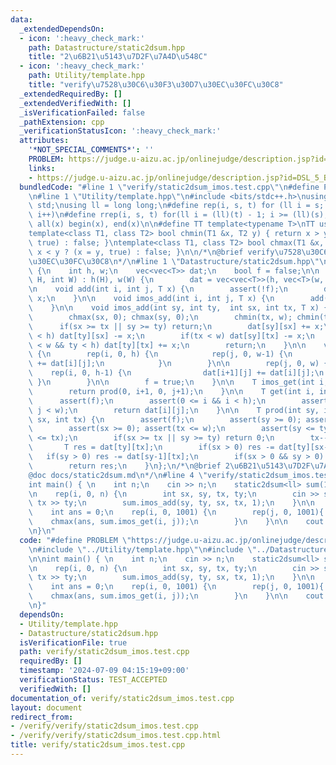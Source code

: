 ```yaml
---
data:
  _extendedDependsOn:
  - icon: ':heavy_check_mark:'
    path: Datastructure/static2dsum.hpp
    title: "2\u6B21\u5143\u7D2F\u7A4D\u548C"
  - icon: ':heavy_check_mark:'
    path: Utility/template.hpp
    title: "verify\u7528\u30C6\u30F3\u30D7\u30EC\u30FC\u30C8"
  _extendedRequiredBy: []
  _extendedVerifiedWith: []
  _isVerificationFailed: false
  _pathExtension: cpp
  _verificationStatusIcon: ':heavy_check_mark:'
  attributes:
    '*NOT_SPECIAL_COMMENTS*': ''
    PROBLEM: https://judge.u-aizu.ac.jp/onlinejudge/description.jsp?id=DSL_5_B&lang=ja
    links:
    - https://judge.u-aizu.ac.jp/onlinejudge/description.jsp?id=DSL_5_B&lang=ja
  bundledCode: "#line 1 \"verify/static2dsum_imos.test.cpp\"\n#define PROBLEM \"https://judge.u-aizu.ac.jp/onlinejudge/description.jsp?id=DSL_5_B&lang=ja\"\
    \n#line 1 \"Utility/template.hpp\"\n#include <bits/stdc++.h>\nusing namespace\
    \ std;\nusing ll = long long;\n#define rep(i, s, t) for (ll i = s; i < (ll)(t);\
    \ i++)\n#define rrep(i, s, t) for(ll i = (ll)(t) - 1; i >= (ll)(s); i--)\n#define\
    \ all(x) begin(x), end(x)\n\n#define TT template<typename T>\nTT using vec = vector<T>;\n\
    template<class T1, class T2> bool chmin(T1 &x, T2 y) { return x > y ? (x = y,\
    \ true) : false; }\ntemplate<class T1, class T2> bool chmax(T1 &x, T2 y) { return\
    \ x < y ? (x = y, true) : false; }\n\n/*\n@brief verify\u7528\u30C6\u30F3\u30D7\
    \u30EC\u30FC\u30C8\n*/\n#line 1 \"Datastructure/static2dsum.hpp\"\nTT struct static2dsum\
    \ {\n    int h, w;\n    vec<vec<T>> dat;\n    bool f = false;\n\n    static2dsum(int\
    \ H, int W) : h(H), w(W) {\n        dat = vec<vec<T>>(h, vec<T>(w, 0));\n    }\n\
    \n    void add(int i, int j, T x) {\n        assert(!f);\n        dat[i][j] +=\
    \ x;\n    }\n\n    void imos_add(int i, int j, T x) {\n        add(i, j, x);\n\
    \    }\n\n    void imos_add(int sy, int ty,  int sx, int tx, T x) {\n        assert(!f);\n\
    \        chmax(sx, 0); chmax(sy, 0);\n        chmin(tx, w); chmin(ty, h);\n  \
    \      if(sx >= tx || sy >= ty) return;\n        dat[sy][sx] += x;\n        if(ty\
    \ < h) dat[ty][sx] -= x;\n        if(tx < w) dat[sy][tx] -= x;\n        if(tx\
    \ < w && ty < h) dat[ty][tx] += x;\n        return;\n    }\n\n    void build()\
    \ {\n        rep(i, 0, h) {\n            rep(j, 0, w-1) {\n                dat[i][j+1]\
    \ += dat[i][j];\n            }\n        }\n\n        rep(j, 0, w) {\n        \
    \    rep(i, 0, h-1) {\n                dat[i+1][j] += dat[i][j];\n           \
    \ }\n        }\n\n        f = true;\n    }\n\n    T imos_get(int i, int j) {\n\
    \        return prod(0, i+1, 0, j+1);\n    }\n\n    T get(int i, int j) {\n  \
    \      assert(f);\n        assert(0 <= i && i < h);\n        assert(0 <= j &&\
    \ j < w);\n        return dat[i][j];\n    }\n\n    T prod(int sy, int ty, int\
    \ sx, int tx) {\n        assert(f);\n        assert(sy >= 0); assert(ty <= h);\n\
    \        assert(sx >= 0); assert(tx <= w);\n        assert(sy <= ty); assert(sx\
    \ <= tx);\n        if(sx >= tx || sy >= ty) return 0;\n        tx--, ty--;\n \
    \       T res = dat[ty][tx];\n        if(sx > 0) res -= dat[ty][sx-1];\n     \
    \   if(sy > 0) res -= dat[sy-1][tx];\n        if(sx > 0 && sy > 0) res += dat[sy-1][sx-1];\n\
    \        return res;\n    }\n};\n/*\n@brief 2\u6B21\u5143\u7D2F\u7A4D\u548C\n\
    @doc docs/static2dsum.md\n*/\n#line 4 \"verify/static2dsum_imos.test.cpp\"\n\n\
    int main() { \n    int n;\n    cin >> n;\n    static2dsum<ll> sum(1001, 1001);\n\
    \n    rep(i, 0, n) {\n        int sx, sy, tx, ty;\n        cin >> sx >> sy >>\
    \ tx >> ty;\n        sum.imos_add(sy, ty, sx, tx, 1);\n    }\n\n    sum.build();\n\
    \    int ans = 0;\n    rep(i, 0, 1001) {\n        rep(j, 0, 1001){ \n        \
    \    chmax(ans, sum.imos_get(i, j));\n        }\n    }\n\n    cout << ans << endl;\n\
    \n}\n"
  code: "#define PROBLEM \"https://judge.u-aizu.ac.jp/onlinejudge/description.jsp?id=DSL_5_B&lang=ja\"\
    \n#include \"../Utility/template.hpp\"\n#include \"../Datastructure/static2dsum.hpp\"\
    \n\nint main() { \n    int n;\n    cin >> n;\n    static2dsum<ll> sum(1001, 1001);\n\
    \n    rep(i, 0, n) {\n        int sx, sy, tx, ty;\n        cin >> sx >> sy >>\
    \ tx >> ty;\n        sum.imos_add(sy, ty, sx, tx, 1);\n    }\n\n    sum.build();\n\
    \    int ans = 0;\n    rep(i, 0, 1001) {\n        rep(j, 0, 1001){ \n        \
    \    chmax(ans, sum.imos_get(i, j));\n        }\n    }\n\n    cout << ans << endl;\n\
    \n}"
  dependsOn:
  - Utility/template.hpp
  - Datastructure/static2dsum.hpp
  isVerificationFile: true
  path: verify/static2dsum_imos.test.cpp
  requiredBy: []
  timestamp: '2024-07-09 04:15:19+09:00'
  verificationStatus: TEST_ACCEPTED
  verifiedWith: []
documentation_of: verify/static2dsum_imos.test.cpp
layout: document
redirect_from:
- /verify/verify/static2dsum_imos.test.cpp
- /verify/verify/static2dsum_imos.test.cpp.html
title: verify/static2dsum_imos.test.cpp
---
```

